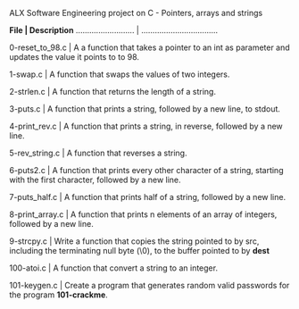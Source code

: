 ALX Software Engineering project on C - Pointers, arrays and strings

**File | Description**
.......................... | ..................................

0-reset_to_98.c | A a function that takes a pointer to an int as parameter and updates the value it points to to 98.

1-swap.c | A function that swaps the values of two integers.

2-strlen.c | A function that returns the length of a string.

3-puts.c | A function that prints a string, followed by a new line, to stdout.

4-print_rev.c | A function that prints a string, in reverse, followed by a new line.

5-rev_string.c | A function that reverses a string.

6-puts2.c | A function that prints every other character of a string, starting with the first character, followed by a new line.

7-puts_half.c | A function that prints half of a string, followed by a new line.

8-print_array.c | A function that prints n elements of an array of integers, followed by a new line.

9-strcpy.c | Write a function that copies the string pointed to by src, including the terminating null byte (\0), to the buffer pointed to by **dest**

100-atoi.c | A function that convert a string to an integer.

101-keygen.c | Create a program that generates random valid passwords for the program **101-crackme**.
